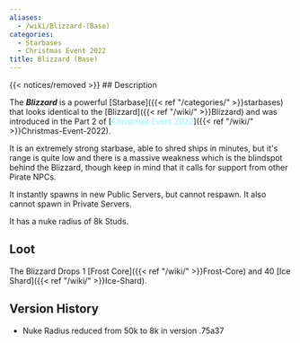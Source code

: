 ```yaml
---
aliases:
  - /wiki/Blizzard-(Base)
categories:
  - Starbases
  - Christmas Event 2022
title: Blizzard (Base)
---
```


{{< notices/removed >}} ## Description

The **_Blizzard_** is a powerful [Starbase]({{< ref "/categories/" >}}starbases) that looks identical to the [Blizzard]({{< ref "/wiki/" >}}Blizzard) and was introduced in the Part 2 of [<span style="color:#aef2fe;text-shadow: 1px 1px 10px #aef2fe;">Christmas Event 2022</span>]({{< ref "/wiki/" >}}Christmas-Event-2022).

It is an extremely strong starbase, able to shred ships in minutes, but it's range is quite low and there is a massive weakness which is the blindspot behind the Blizzard, though keep in mind that it calls for support from other Pirate NPCs.

It instantly spawns in new Public Servers, but cannot respawn. It also cannot spawn in Private Servers.

It has a nuke radius of 8k Studs.

## Loot

The Blizzard Drops 1 [Frost Core]({{< ref "/wiki/" >}}Frost-Core) and 40 [Ice Shard]({{< ref "/wiki/" >}}Ice-Shard).

## Version History

- Nuke Radius reduced from 50k to 8k in version .75a37
